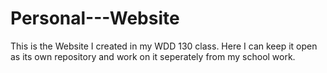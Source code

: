 # Personal---Website
This is the Website I created in my WDD 130 class. Here I can keep it open as its own repository and work on it seperately from my school work.
